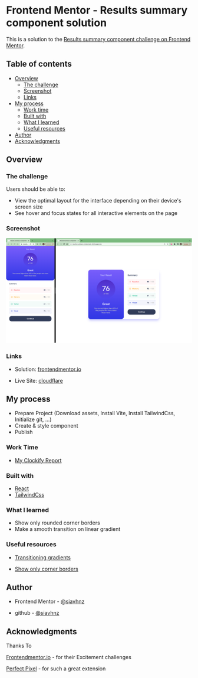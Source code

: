 # Frontend Mentor - Results summary component solution

This is a solution to the [Results summary component challenge on Frontend Mentor](https://www.frontendmentor.io/challenges/results-summary-component-CE_K6s0maV).

## Table of contents

- [Overview](#overview)
  - [The challenge](#the-challenge)
  - [Screenshot](#screenshot)
  - [Links](#links)
- [My process](#my-process)
  - [Work time](#work-time)
  - [Built with](#built-with)
  - [What I learned](#what-i-learned)
  - [Useful resources](#useful-resources)
- [Author](#author)
- [Acknowledgments](#acknowledgments)

## Overview

### The challenge

Users should be able to:

- View the optimal layout for the interface depending on their device's screen size
- See hover and focus states for all interactive elements on the page

### Screenshot

![screenshot](./screenshot/screenshot.png)

### Links

- Solution: [frontendmentor.io](https://www.frontendmentor.io/solutions/results-summary-component-CI-Nr87wtD)

- Live Site: [cloudflare](https://results-summary-component-4m6.pages.dev/)

## My process

- Prepare Project (Download assets, Install Vite, Install TailwindCss, Initialize git, ...)
- Create & style component
- Publish

### Work Time

- [My Clockify Report](https://app.clockify.me/shared/6486e8f3e79f0e1e7b889bb2)

### Built with

- [React](https://react.dev/)
- [TailwindCss](https://tailwindcss.com/)

### What I learned

- Show only rounded corner borders
- Make a smooth transition on linear gradient

### Useful resources

- [Transitioning gradients](https://keithjgrant.com/posts/2017/07/transitioning-gradients/)

- [Show only corner borders](https://stackoverflow.com/a/14388399)

## Author

- Frontend Mentor - [@siavhnz](https://www.frontendmentor.io/profile/siavhnz)

- github - [@siavhnz](https://www.github.com/siavhnz)

## Acknowledgments

Thanks To

[Frontendmentor.io](https://www.frontendmentor.io/challenges) - for their Excitement challenges  

[Perfect Pixel](https://chrome.google.com/webstore/detail/perfectpixel-by-welldonec/dkaagdgjmgdmbnecmcefdhjekcoceebi?hl=en) - for such a great extension